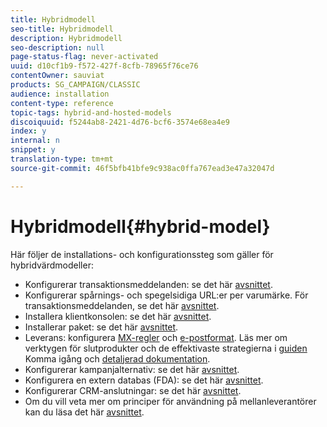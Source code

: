 ```yaml
---
title: Hybridmodell
seo-title: Hybridmodell
description: Hybridmodell
seo-description: null
page-status-flag: never-activated
uuid: d10cf1b9-f572-427f-8cfb-78965f76ce76
contentOwner: sauviat
products: SG_CAMPAIGN/CLASSIC
audience: installation
content-type: reference
topic-tags: hybrid-and-hosted-models
discoiquuid: f5244ab8-2421-4d76-bcf6-3574e68ea4e9
index: y
internal: n
snippet: y
translation-type: tm+mt
source-git-commit: 46f5bfb41bfe9c938ac0ffa767ead3e47a32047d

---
```



# Hybridmodell{#hybrid-model}

Här följer de installations- och konfigurationssteg som gäller för hybridvärdmodeller:

* Konfigurerar transaktionsmeddelanden: se det här [avsnittet](../../message-center/using/transactional-messaging-architecture.md).
* Konfigurerar spårnings- och spegelsidiga URL:er per varumärke. För transaktionsmeddelanden, se det här [avsnittet](../../message-center/using/configuring-multibranding.md).
* Installera klientkonsolen: se det här [avsnittet](../../installation/using/installing-the-client-console.md).
* Installerar paket: se det här [avsnittet](../../installation/using/installing-campaign-standard-packages.md).
* Leverans: konfigurera [MX-regler](../../installation/using/email-deliverability.md#mx-configuration) och [e-postformat](../../installation/using/email-deliverability.md#managing-email-formats). Läs mer om verktygen för slutprodukter och de effektivaste strategierna i [guiden](https://docs.campaign.adobe.com/doc/AC/getting_started/EN/deliverability.html) Komma igång och [detaljerad dokumentation](../../delivery/using/about-deliverability.md).
* Konfigurerar kampanjalternativ: se det här [avsnittet](../../installation/using/configuring-campaign-options.md).
* Konfigurera en extern databas (FDA): se det här [avsnittet](../../platform/using/accessing-an-external-database.md).
* Konfigurerar CRM-anslutningar: se det här [avsnittet](../../platform/using/crm-connectors.md).
* Om du vill veta mer om principer för användning på mellanleverantörer kan du läsa det här [avsnittet](../../installation/using/mid-sourcing-deployment.md).

